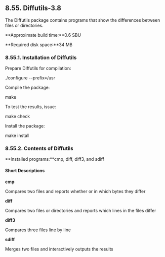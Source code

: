 ## 8.55. Diffutils-3.8

The Diffutils package contains programs that show the differences between files or directories.

**Approximate build time:**0.6 SBU

**Required disk space:**34 MB

### 8.55.1. Installation of Diffutils

Prepare Diffutils for compilation:

./configure --prefix=/usr

Compile the package:

make

To test the results, issue:

make check

Install the package:

make install

### 8.55.2. Contents of Diffutils

**Installed programs:**cmp, diff, diff3, and sdiff

#### Short Descriptions

**cmp**

Compares two files and reports whether or in which bytes they differ

**diff**

Compares two files or directories and reports which lines in the files differ

**diff3**

Compares three files line by line

**sdiff**

Merges two files and interactively outputs the results